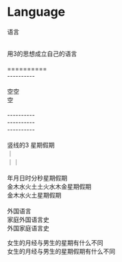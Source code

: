 # Language
语言

</br>
用3的思想成立自己的语言</br>
</br>
========== </br>
---------- </br>
</br>
空空　</br>
空  </br>
</br>
---------- </br>
---------- </br>
---------- </br>
</br>
竖线的3 星期假期 </br>
｜         </br>
｜｜       </br>
</br>
年月日时分秒星期假期           </br>
金木水火土土火水木金星期假期    </br>
金木水火土星期假期　　　　　　　 </br>
</br>
外国语言</br>
家庭外国语言史</br>
外国家庭语言史</br>

女生的月经与男生的星期有什么不同　　　</br>
女生的月经与男生的星期假期有什么不同  </br>
